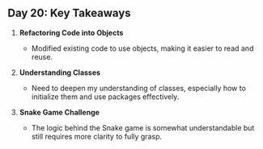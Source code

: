 ## Day 20: Key Takeaways

1. **Refactoring Code into Objects**  
   - Modified existing code to use objects, making it easier to read and reuse.

2. **Understanding Classes**  
   - Need to deepen my understanding of classes, especially how to initialize them and use packages effectively.

3. **Snake Game Challenge**  
   - The logic behind the Snake game is somewhat understandable but still requires more clarity to fully grasp.